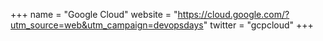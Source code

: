 +++
name = "Google Cloud"
website = "https://cloud.google.com/?utm_source=web&utm_campaign=devopsdays"
twitter = "gcpcloud"
+++